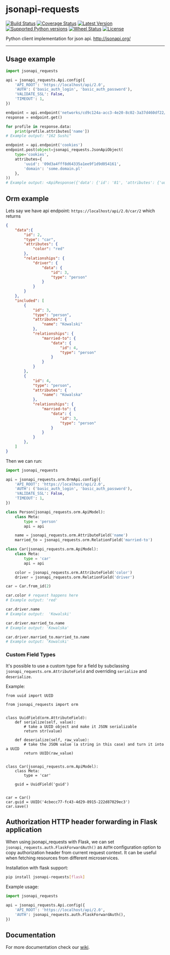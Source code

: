 # jsonapi-requests

[![Build Status](https://travis-ci.org/socialwifi/jsonapi-requests.svg?branch=master)](https://travis-ci.org/socialwifi/jsonapi-requests)
[![Coverage Status](https://coveralls.io/repos/github/socialwifi/jsonapi-requests/badge.svg)](https://coveralls.io/github/socialwifi/jsonapi-requests)
[![Latest Version](https://img.shields.io/pypi/v/jsonapi-requests.svg)](https://pypi.python.org/pypi/jsonapi-requests/)
[![Supported Python versions](https://img.shields.io/pypi/pyversions/jsonapi-requests.svg)](https://pypi.python.org/pypi/jsonapi-requests/)
[![Wheel Status](https://img.shields.io/pypi/wheel/jsonapi-requests.svg)](https://pypi.python.org/pypi/jsonapi-requests/)
[![License](https://img.shields.io/pypi/l/jsonapi-requests.svg)](https://github.com/socialwifi/jsonapi-requests/blob/master/LICENSE)

Python client implementation for json api. http://jsonapi.org/

----
## Usage example

```python
import jsonapi_requests

api = jsonapi_requests.Api.config({
    'API_ROOT': 'https://localhost/api/2.0',
    'AUTH': ('basic_auth_login', 'basic_auth_password'),
    'VALIDATE_SSL': False,
    'TIMEOUT': 1,
})

endpoint = api.endpoint('networks/cd9c124a-acc3-4e20-8c02-3a37d460df22/available-profiles')
response = endpoint.get()

for profile in response.data:
    print(profile.attributes['name'])
# Example output: "162 Sushi"

endpoint = api.endpoint('cookies')
endpoint.post(object=jsonapi_requests.JsonApiObject(
    type='cookies',
    attributes={
        'uuid': '09d3a4fff8d64335a1ee9f1d9d054161', 
        'domain': 'some.domain.pl'
    },
))
# Example output: <ApiResponse({'data': {'id': '81', 'attributes': {'uuid': '09d3a4fff8d64335a1ee9f1d9d054161', 'domain': 'some.domain.pl'}, 'type': 'cookies'}})>
```

## Orm example

Lets say we have api endpoint: `https://localhost/api/2.0/car/2`
which returns

```json
{
    "data":{
        "id": 2,
        "type": "car",
        "attributes": {
            "color": "red"
        },
        "relationships": {
            "driver": {
                "data": {
                    "id": 3, 
                    "type": "person"
                }
            }
        }
    },
    "included": [
        {
            "id": 3,
            "type": "person",
            "attributes": {
                "name": "Kowalski"
            },
            "relationships": {
                "married-to": {
                    "data": {
                        "id": 4, 
                        "type": "person"
                    }
                }
            }
        },
        {
            "id": 4,
            "type": "person",
            "attributes": {
                "name": "Kowalska"
            },
            "relationships": {
                "married-to": {
                    "data": {
                        "id": 3, 
                        "type": "person"
                    }
                }
            }
        },
    ]
}
```

Then we can run:

```python
import jsonapi_requests

api = jsonapi_requests.orm.OrmApi.config({
    'API_ROOT': 'https://localhost/api/2.0',
    'AUTH': ('basic_auth_login', 'basic_auth_password'),
    'VALIDATE_SSL': False,
    'TIMEOUT': 1,
})

class Person(jsonapi_requests.orm.ApiModel):
    class Meta:
        type = 'person'
        api = api

    name = jsonapi_requests.orm.AttributeField('name')
    married_to = jsonapi_requests.orm.RelationField('married-to')

class Car(jsonapi_requests.orm.ApiModel):
    class Meta:
        type = 'car'
        api = api

    color = jsonapi_requests.orm.AttributeField('color')
    driver = jsonapi_requests.orm.RelationField('driver')

car = Car.from_id(2)

car.color # request happens here
# Example output: 'red'

car.driver.name
# Example output:  'Kowalski'

car.driver.married_to.name
# Example output: 'Kowalska'

car.driver.married_to.married_to.name
# Example output: 'Kowalski'
```

### Custom Field Types

It's possible to use a custom type for a field by subclassing `jsonapi_requests.orm.AttributeField` and overriding `serialize` and `deserialize`.

Example:

    from uuid import UUID

    from jsonapi_requests import orm


    class UuidField(orm.AttributeField):
        def serialize(self, value):
            # take a UUID object and make it JSON serializable
            return str(value)

        def deserialize(self, raw_value):
            # take the JSON value (a string in this case) and turn it into a UUID
            return UUID(raw_value)


    class Car(jsonapi_requests.orm.ApiModel):
        class Meta:
            type = 'car'

        guid = UuidField('guid')


    car = Car()
    car.guid = UUID('4cbecc77-fc43-4d29-8915-222d87029ec3')
    car.save()


## Authorization HTTP header forwarding in Flask application

When using jsonapi\_requests with Flask, we can set `jsonapi_requests.auth.FlaskForwardAuth()` as `AUTH` configuration option to copy authorization header from current request context.
It can be useful when fetching resources from different microservices.

Installation with flask support:

```bash
pip install jsonapi-requests[flask]
```

Example usage:

```python
import jsonapi_requests

api = jsonapi_requests.Api.config({
    'API_ROOT': 'https://localhost/api/2.0',
    'AUTH': jsonapi_requests.auth.FlaskForwardAuth(),
})
```

## Documentation
For more documentation check our [wiki](https://github.com/socialwifi/jsonapi-requests/wiki).
